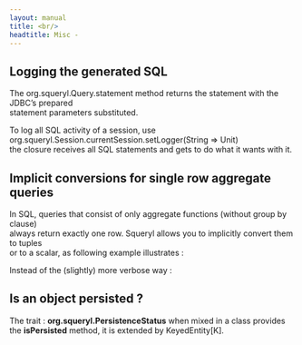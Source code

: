 ```yaml
---
layout: manual
title: <br/>
headtitle: Misc - 
---
```


Logging the generated SQL
-------------------------

The org.squeryl.Query.statement method returns the statement with the
JDBC’s prepared  
statement parameters substituted.

To log all SQL activity of a session, use
org.squeryl.Session.currentSession.setLogger(String =\> Unit)  
the closure receives all SQL statements and gets to do what it wants
with it.

Implicit conversions for single row aggregate queries
-----------------------------------------------------

In SQL, queries that consist of only aggregate functions (without group
by clause)  
always return exactly one row. Squeryl allows you to implicitly convert
them to tuples  
or to a scalar, as following example illustrates :

<script type="syntaxhighlighter" class="brush: scala">



val x1:Option\[Float\] = from(aTable)(t=\> compute(avg(t.anInt)))

// or with an ascription :

val x2 = from(aTable)(t=\> compute(avg(t.anInt))) : :Option\[Float\]

val t:(Option\[Float\],Option\[String\]) = from(aTable)(t=\>
compute(avg(t.anInt), min(t.aString)))



</script>

Instead of the (slightly) more verbose way :

<script type="syntaxhighlighter" class="brush: scala">



val x:Option\[Float\] = from(aTable)(t=\>
compute(avg(t.anInt))).single.\_1

val t:(Option\[Float\],Option\[String\]) = from(aTable)(t=\>
compute(avg(t.anInt), min(t.aString))).single



</script>

Is an object persisted ?
------------------------

The trait : **org.squeryl.PersistenceStatus** when mixed in a class
provides the **isPersisted** method, it is extended by KeyedEntity\[K\].
